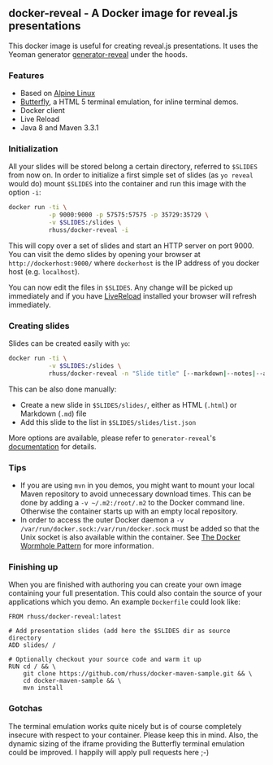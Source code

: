 
## docker-reveal - A Docker image for reveal.js presentations

This docker image is useful for creating reveal.js presentations. It uses the Yeoman generator
[generator-reveal](https://github.com/slara/generator-reveal) under the hoods.

### Features

* Based on [Alpine Linux](https://www.alpinelinux.org/)
* [Butterfly](http://paradoxxxzero.github.io/2014/02/28/butterfly.html), a HTML 5 terminal emulation,
  for inline terminal demos.  
* Docker client
* Live Reload
* Java 8 and Maven 3.3.1

### Initialization

All your slides will be stored belong a certain directory, referred to `$SLIDES` from now on. In order to initialize
a first simple set of slides (as `yo reveal` would do) mount `$SLIDES` into the container and
run this image with the option `-i`:

````bash
docker run -ti \
           -p 9000:9000 -p 57575:57575 -p 35729:35729 \
           -v $SLIDES:/slides \
           rhuss/docker-reveal -i  
````

This will copy over a set of slides and start an HTTP server on port 9000. You can visit the demo slides by opening
your browser at `http://dockerhost:9000/` where `dockerhost` is the IP address of you docker host (e.g. `localhost`).

You can now edit the files in `$SLIDES`. Any change will be picked up immediately and if you have [LiveReload](http://livereload.com/extensions/) installed
your browser will refresh immediately.

### Creating slides

Slides can be created easily with `yo`:

````bash
docker run -ti \
           -v $SLIDES:/slides \
           rhuss/docker-reveal -n "Slide title" [--markdown|--notes|--attributes]
````

This can be also done manually:

* Create a new slide in `$SLIDES/slides/`, either as HTML (`.html`) or Markdown (`.md`) file
* Add this slide to the list in `$SLIDES/slides/list.json`

More options are available, please refer to `generator-reveal`'s [documentation](https://github.com/slara/generator-reveal)
for details.

### Tips

* If you are using `mvn` in you demos, you might want to mount your local Maven repository to avoid unnecessary download
  times. This can be done by adding a `-v ~/.m2:/root/.m2` to the Docker command line. Otherwise the container starts up
  with an empty local repository.
* In order to access the outer Docker daemon a `-v /var/run/docker.sock:/var/run/docker.sock` must be added so that the
  Unix socket is also available within the container. See [The Docker Wormhole Pattern](https://ro14nd.de/Docker-Wormhole-Pattern/)
  for more information.

### Finishing up

When you are finished with authoring you can create your own image containing your full presentation. This could also contain
the source of your applications which you demo. An example `Dockerfile` could look like:

````
FROM rhuss/docker-reveal:latest

# Add presentation slides (add here the $SLIDES dir as source directory
ADD slides/ /

# Optionally checkout your source code and warm it up
RUN cd / && \
    git clone https://github.com/rhuss/docker-maven-sample.git && \
    cd docker-maven-sample && \
    mvn install
````

### Gotchas

The terminal emulation works quite nicely but is of course completely insecure with respect to your container. Please
keep this in mind. Also, the dynamic sizing of the iframe providing the Butterfly terminal emulation could be improved.
I happily will apply pull requests here ;-)
